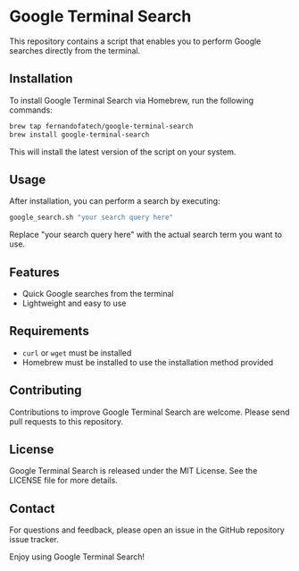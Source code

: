 # Google Terminal Search

This repository contains a script that enables you to perform Google searches directly from the terminal. 

## Installation

To install Google Terminal Search via Homebrew, run the following commands:

```sh
brew tap fernandofatech/google-terminal-search
brew install google-terminal-search
```

This will install the latest version of the script on your system.

## Usage

After installation, you can perform a search by executing:

```sh
google_search.sh "your search query here"
```

Replace "your search query here" with the actual search term you want to use.

## Features

- Quick Google searches from the terminal
- Lightweight and easy to use

## Requirements

- `curl` or `wget` must be installed
- Homebrew must be installed to use the installation method provided

## Contributing

Contributions to improve Google Terminal Search are welcome. Please send pull requests to this repository.

## License

Google Terminal Search is released under the MIT License. See the LICENSE file for more details.

## Contact

For questions and feedback, please open an issue in the GitHub repository issue tracker.

Enjoy using Google Terminal Search!